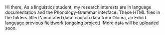 Hi there, As a linguistics student, my research interests are in language documentation and the Phonology-Grammar interface. These HTML files in the folders titled 'annotated data' contain data from Oloma, an Edoid language previous fieldwork (ongoing project). More data will be uploaded soon.
